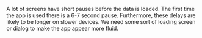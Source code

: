 
A lot of screens have short pauses before the data is loaded. The
first time the app is used there is a 6-7 second pause. Furthermore,
these delays are likely to be longer on slower devices. We need some
sort of loading screen or dialog to make the app appear more fluid.
